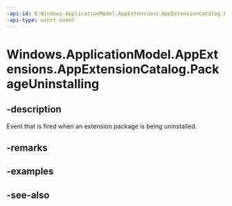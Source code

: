 ```yaml
---
-api-id: E:Windows.ApplicationModel.AppExtensions.AppExtensionCatalog.PackageUninstalling
-api-type: winrt event
---
```


<!-- Event syntax
public event Windows.Foundation.TypedEventHandler PackageUninstalling<Windows.ApplicationModel.AppExtensions.AppExtensionCatalog,  Windows.ApplicationModel.AppExtensions.AppExtensionPackageUninstallingEventArgs>
-->

# Windows.ApplicationModel.AppExtensions.AppExtensionCatalog.PackageUninstalling

## -description
Event that is fired when an extension package is being uninstalled.

## -remarks

## -examples

## -see-also
